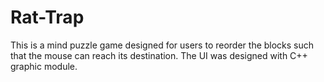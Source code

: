 Rat-Trap
========

This is a mind puzzle game designed for users to reorder the blocks such that the mouse can reach its destination. The UI was designed with C++ graphic module.
